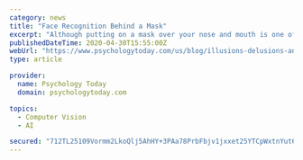 ```yaml
---
category: news
title: "Face Recognition Behind a Mask"
excerpt: "Although putting on a mask over your nose and mouth is one of the easiest ways to protect yourself and others from Coronavirus, face masks may be subtly (and not so subtly) interf"
publishedDateTime: 2020-04-30T15:55:00Z
webUrl: "https://www.psychologytoday.com/us/blog/illusions-delusions-and-reality/202004/face-recognition-behind-mask"
type: article

provider:
  name: Psychology Today
  domain: psychologytoday.com

topics:
  - Computer Vision
  - AI

secured: "712TL25109Vormm2LkoQlj5AhHY+3PAa78PrbFbjv1jxxet25YTCpWxtnYut6I9SrTzkQVUrDPdveTCwlL/Sm5Tk+TZy6TPrJITOeFfGWHh8f0aoZvHZT7ul2hT33/CY/zG0RhTiuf72WENztKrDrqo6zXJK8pQ+wePiRbyO5sgNweY3iooxT4qfBNclvVjYJDRTyOCwWqMcM1dHpwmhuYK/2/xOOfGyqS6n8XOxOeZnnsVZlO6MiEBaIXrjPSI3MgYrYdc2iY7tdTq1Ybo6YpybFYoql97e4krPAo0G/3EvSpPj2WtijuqO3SQvFnVg02wIO+SlOWIta75owEXAp2uGSh+UlUaf+Xc6e8J4qwymWXyG3Tta7on9IR3z/yMsCmD1dW+ttE7YwNjupqWzV3E4W9z6icHaNVhv88/KC1UUFUaadLDDMLnk8bSiCu+aDSRKx1nF7mLpTbdMNNXwkcivjXt7pT8HzLtUpT77LOg=;7lRtGFGtU+iJlkWOb5rMLg=="
---
```


